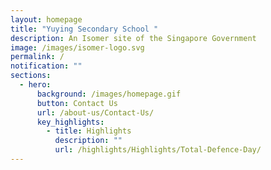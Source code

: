```yaml
---
layout: homepage
title: "Yuying Secondary School "
description: An Isomer site of the Singapore Government
image: /images/isomer-logo.svg
permalink: /
notification: ""
sections:
  - hero:
      background: /images/homepage.gif
      button: Contact Us
      url: /about-us/Contact-Us/
      key_highlights:
        - title: Highlights
          description: ""
          url: /highlights/Highlights/Total-Defence-Day/
---
```

